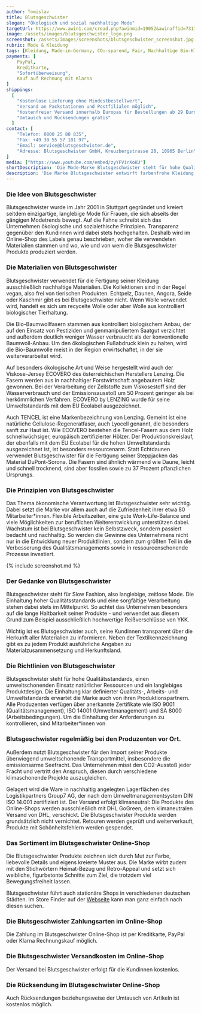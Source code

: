 ```yaml
---
author: Tomislav
title: Blutsgeschwister
slogan: "Ökologisch und sozial nachhaltige Mode"
targetUrl: https://www.awin1.com/cread.php?awinmid=19052&awinaffid=731132
image: /assets/images/blutsgeschwister_logo.png
screenshot: /assets/images/screenshots/blutsgeschwister_screenshot.jpg
rubric: Mode & Kleidung
tags: [Kleidung, Made-in-Germany, CO₂-sparend, Fair, Nachhaltige Bio-Kleidung, Damen, Herren, Mode, Fashion, Vegan]
payments: [
    PayPal,
    Kreditkarte,
    "Sofortüberweisung",
    Kauf auf Rechnung mit Klarna
]
shippings:
  [
    "Kostenlose Lieferung ohne Mindestbestellwert",
    "Versand an Packstationen und Postfilialen möglich",
    "Kostenfreier Versand innerhalb Europas für Bestellungen ab 29 Euro",
    "Umtausch und Rücksendungen gratis"
  ]
contact: [
    "Telefon: 0800 25 88 835", 
    "Fax: +49 30 55 57 181 97",
    "Email: service@blutsgeschwister.de",
    "Adresse: Blutsgeschwister GmbH, Kreuzbergstrasse 28, 10965 Berlin"
]
media: ["https://www.youtube.com/embed/zyYFVirXoKU"]
shortDescription: 'Die Mode-Marke Blutsgeschwister steht für hohe Qualitätsstandards, einen umweltschonenden Einsatz natürlicher Ressourcen und ein langlebiges Produktdesign'
description: 'Die Marke Blutsgeschwister entwirft farbenfrohe Kleidung in ausgefallenen Schnitten und setzt dabei auf die ökologisch und sozial nachhaltige Produktion seiner Kleidungsstücke. Inzwischen findet man den Hauptsitz des Unternehmens in Berlin Kreuzberg. Dort arbeiten etwa 30 Mitarbeiter*innen an der Weiterentwicklung der Marke.'
---
```


### Die Idee von Blutsgeschwister

Blutsgeschwister wurde im Jahr 2001 in Stuttgart gegründet und kreiert seitdem einzigartige, langlebige Mode für Frauen, die sich abseits der gängigen Modetrends bewegt. Auf die Fahne schreibt sich das Unternehmen ökologische und sozialethische Prinzipien. Transparenz gegenüber den Kundinnen wird dabei stets hochgehalten. Deshalb wird im Online-Shop des Labels genau beschrieben, woher die verwendeten Materialien stammen und wo, wie und von wem die Blutsgeschwister Produkte produziert werden.

### Die Materialien von Blutsgeschwister

Blutsgeschwister verwendet für die Fertigung seiner Kleidung ausschließlich nachhaltige Materialien. Die Kollektionen sind in der Regel vegan, also frei von tierischen Produkten. Echtpelz, Daunen, Angora, Seide oder Kaschmir gibt es bei Blutsgeschwister nicht. Wenn Wolle verwendet wird, handelt es sich um recycelte Wolle oder aber Wolle aus kontrolliert biologischer Tierhaltung.

Die Bio-Baumwollfasern stammen aus kontrolliert biologischem Anbau, der auf den Einsatz von Pestiziden und genmanipuliertem Saatgut verzichtet und außerdem deutlich weniger Wasser verbraucht als der konventionelle Baumwoll-Anbau. Um den ökologischen Fußabdruck klein zu halten, wird die Bio-Baumwolle meist in der Region erwirtschaftet, in der sie weiterverarbeitet wird.

Auf besonders ökologische Art und Weise hergestellt wird auch der Viskose-Jersey ECOVERO des österreichischen Herstellers Lenzing. Die Fasern werden aus in nachhaltiger Forstwirtschaft angebautem Holz gewonnen. Bei der Verarbeitung der Zellstoffe zum Viskosestoff sind der Wasserverbrauch und der Emissionsausstoß um 50 Prozent geringer als bei herkömmlichen Verfahren. ECOVERO by LENZING wurde für seine Umweltstandards mit dem EU Ecolabel ausgezeichnet.

Auch TENCEL ist eine Markenbezeichnung von Lenzing. Gemeint ist eine natürliche Cellulose-Regeneratfaser, auch Lyocell genannt, die besonders sanft zur Haut ist. Wie ECOVERO bestehen die Tencel-Fasern aus dem Holz schnellwüchsiger, europäisch zertifizierter Hölzer. Der Produktionskreislauf, der ebenfalls mit dem EU Ecolabel für die hohen Umweltstandards ausgezeichnet ist, ist besonders ressourcenarm.
Statt Echtdaunen verwendet Blutsgeschwister für die Fertigung seiner Steppjacken das Material DuPont-Sorona. Die Fasern sind ähnlich wärmend wie Daune, leicht und schnell trocknend, sind aber fossilen sowie zu 37 Prozent pflanzlichen Ursprungs.

### Die Prinzipien von Blutsgeschwister

Das Thema ökonomische Verantwortung ist Blutsgeschwister sehr wichtig. Dabei setzt die Marke vor allem auch auf die Zufriedenheit ihrer etwa 80 Mitarbeiter*innen. Flexible Arbeitszeiten, eine gute Work-Life-Balance und viele Möglichkeiten zur beruflichen Weiterentwicklung unterstützen dabei.
Wachstum ist bei Blutsgeschwister kein Selbstzweck, sondern passiert bedacht und nachhaltig. So werden die Gewinne des Unternehmens nicht nur in die Entwicklung neuer Produktlinien, sondern zum größten Teil in die Verbesserung des Qualitätsmanagements sowie in ressourcenschonende Prozesse investiert.

{% include screenshot.md %}

### Der Gedanke von Blutsgeschwister

Blutsgeschwister steht für Slow Fashion, also langlebige, zeitlose Mode. Die Einhaltung hoher Qualitätsstandards und eine sorgfältige Verarbeitung stehen dabei stets im Mittelpunkt. So achtet das Unternehmen besonders auf die lange Haltbarkeit seiner Produkte - und verwendet aus diesem Grund zum Beispiel ausschließlich hochwertige Reißverschlüsse von YKK.

Wichtig ist es Blutsgeschwister auch, seine Kundinnen transparent über die Herkunft aller Materialien zu informieren. Neben der Textilkennzeichnung gibt es zu jedem Produkt ausführliche Angaben zu Materialzusammensetzung und Herkunftsland.

### Die Richtlinien von Blutsgeschwister

Blutsgeschwister steht für hohe Qualitätsstandards, einen umweltschonenden Einsatz natürlicher Ressourcen und ein langlebiges Produktdesign. Die Einhaltung klar definierter Qualitäts-, Arbeits- und Umweltstandards erwartet die Marke auch von ihren Produktionspartnern. Alle Produzenten verfügen über anerkannte Zertifikate wie ISO 9001 (Qualitätsmanagement), ISO 14001 (Umweltmanagement) und SA 8000 (Arbeitsbedingungen). Um die Einhaltung der Anforderungen zu kontrollieren, sind Mitarbeiter*innen von 

### Blutsgeschwister regelmäßig bei den Produzenten vor Ort.

Außerdem nutzt Blutsgeschwister für den Import seiner Produkte überwiegend umweltschonende Transportmittel, insbesondere die emissionsarme Seefracht. Das Unternehmen misst den CO2-Ausstoß jeder Fracht und vertritt den Anspruch, diesen durch verschiedene klimaschonende Projekte auszugleichen.

Gelagert wird die Ware in nachhaltig angelegten Lagerflächen des Logistikpartners Group7 AG, der nach dem Umweltmanagementsystem DIN ISO 14.001 zertifiziert ist. Der Versand erfolgt klimaneutral: Die Produkte des Online-Shops werden ausschließlich mit DHL GoGreen, dem klimaneutralen Versand von DHL, verschickt. 
Die Blutsgeschwister Produkte werden grundsätzlich nicht vernichtet. Retouren werden geprüft und weiterverkauft, Produkte mit Schönheitsfehlern werden gespendet.

### Das Sortiment im Blutsgeschwister Online-Shop
Die Blutsgeschwister Produkte zeichnen sich durch Mut zur Farbe, liebevolle Details und eigens kreierte Muster aus. Die Marke wirbt zudem mit den Stichwörtern Heimat-Bezug und Retro-Appeal und setzt sich weibliche, figurbetonte Schnitte zum Ziel, die trotzdem viel Bewegungsfreiheit lassen.

Blutsgeschwister führt auch stationäre Shops in verschiedenen deutschen Städten. Im Store Finder auf der [Webseite](https://www.blutsgeschwister.de/de/suche/shop) kann man ganz einfach nach diesen suchen.

### Die Blutsgeschwister Zahlungsarten im Online-Shop

Die Zahlung im Blutsgeschwister Online-Shop ist per Kreditkarte, PayPal oder Klarna Rechnungskauf möglich.

### Die Blutsgeschwister Versandkosten im Online-Shop

Der Versand bei Blutsgeschwister erfolgt für die Kundinnen kostenlos.

### Die Rücksendung im Blutsgeschwister Online-Shop

Auch Rücksendungen beziehungsweise der Umtausch von Artikeln ist kostenlos möglich.

